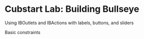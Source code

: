 # Cubstart Lab: Building Bullseye

Using IBOutlets and IBActions with labels, buttons, and sliders  

Basic constraints  